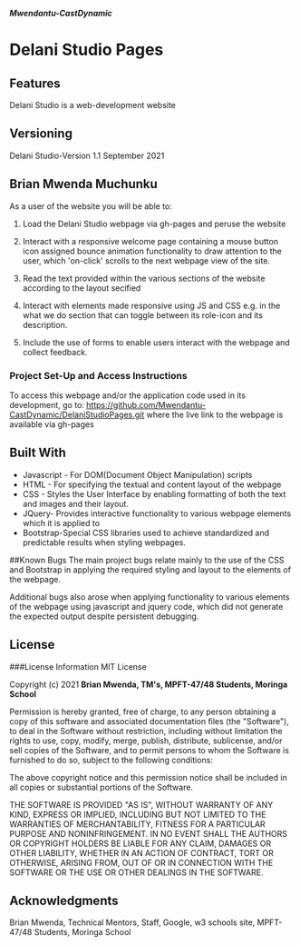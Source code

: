 ***Mwendantu-CastDynamic***

# Delani Studio Pages

## Features
 Delani Studio is a web-development website 

## Versioning
 Delani Studio-Version 1.1 September 2021

## Brian Mwenda Muchunku


As a user of the website you will be able to:

1. Load the Delani Studio webpage via gh-pages and peruse the website

2. Interact with a responsive welcome page containing a mouse button icon assigned bounce animation functionality to draw attention to the user, which 'on-click' scrolls to the next webpage view of the site.

3. Read the text provided within the various sections of the website according to the layout secified

4. Interact with elements made responsive using JS and CSS e.g. in the what we do section that can toggle between its role-icon and its description.

5. Include the use of forms to enable users interact with the webpage and collect feedback. 


### Project Set-Up and Access Instructions

To access this webpage and/or the application code used in its development, go to: https://github.com/Mwendantu-CastDynamic/DelaniStudioPages.git  where  the live link to the webpage is available via gh-pages
    
## Built With

* Javascript - For DOM(Document Object Manipulation) scripts
* HTML - For specifying the textual and content layout of the webpage 
* CSS - Styles the User Interface by enabling formatting of both the text and images and their layout. 
* JQuery- Provides interactive functionality to various webpage elements which it is applied to 
* Bootstrap-Special CSS libraries used to achieve standardized and predictable results when styling webpages.

##Known Bugs
The main project bugs relate mainly to the use of the CSS and Bootstrap in applying the required styling and layout to the elements of the webpage.

 Additional bugs also arose when applying functionality to various elements of the webpage using javascript and jquery code, which did not generate the expected output despite persistent debugging.


## License

###License Information
MIT License

Copyright (c) 2021 
**Brian Mwenda, TM's, MPFT-47/48 Students, Moringa School**

Permission is hereby granted, free of charge, to any person obtaining a copy of this software and associated documentation files (the "Software"), to deal in the Software without restriction, including without limitation the rights to use, copy, modify, merge, publish, distribute, sublicense, and/or sell copies of the Software, and to permit persons to whom the Software is furnished to do so, subject to the following conditions:

The above copyright notice and this permission notice shall be included in all copies or substantial portions of the Software.

THE SOFTWARE IS PROVIDED "AS IS", WITHOUT WARRANTY OF ANY KIND, EXPRESS OR IMPLIED, INCLUDING BUT NOT LIMITED TO THE WARRANTIES OF MERCHANTABILITY, FITNESS FOR A PARTICULAR PURPOSE AND NONINFRINGEMENT. IN NO EVENT SHALL THE AUTHORS OR COPYRIGHT HOLDERS BE LIABLE FOR ANY CLAIM, DAMAGES OR OTHER LIABILITY, WHETHER IN AN ACTION OF CONTRACT, TORT OR OTHERWISE, ARISING FROM, OUT OF OR IN CONNECTION WITH THE SOFTWARE OR THE USE OR OTHER DEALINGS IN THE SOFTWARE.


## Acknowledgments
Brian Mwenda, Technical Mentors, Staff, Google, w3 schools site, MPFT-47/48 Students,  Moringa School

